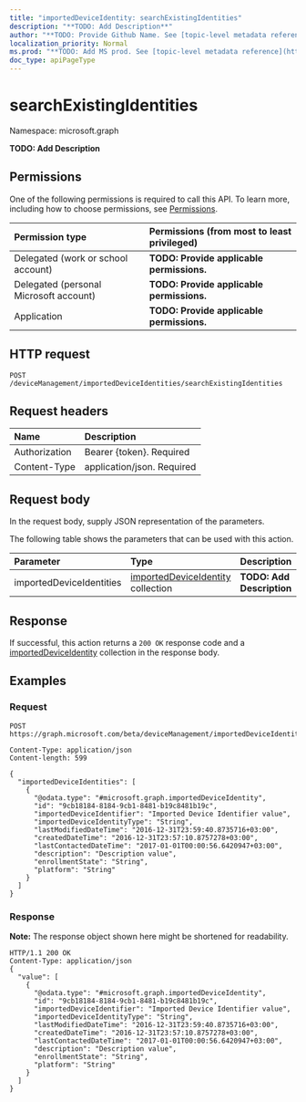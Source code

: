```yaml
---
title: "importedDeviceIdentity: searchExistingIdentities"
description: "**TODO: Add Description**"
author: "**TODO: Provide Github Name. See [topic-level metadata reference](https://msgo.azurewebsites.net/add/document/guidelines/metadata.html#topic-level-metadata)**"
localization_priority: Normal
ms.prod: "**TODO: Add MS prod. See [topic-level metadata reference](https://msgo.azurewebsites.net/add/document/guidelines/metadata.html#topic-level-metadata)**"
doc_type: apiPageType
---
```


# searchExistingIdentities

Namespace: microsoft.graph

**TODO: Add Description**

## Permissions
One of the following permissions is required to call this API. To learn more, including how to choose permissions, see [Permissions](/concepts/permissions-reference.md).

|Permission type|Permissions (from most to least privileged)|
|:---|:---|
|Delegated (work or school account)|**TODO: Provide applicable permissions.**|
|Delegated (personal Microsoft account)|**TODO: Provide applicable permissions.**|
|Application|**TODO: Provide applicable permissions.**|

## HTTP request
<!-- {
  "blockType": "ignored"
}
-->
``` http
POST /deviceManagement/importedDeviceIdentities/searchExistingIdentities
```

## Request headers
|Name|Description|
|:---|:---|
|Authorization|Bearer {token}. Required|
|Content-Type|application/json. Required|

## Request body
In the request body, supply JSON representation of the parameters.

The following table shows the parameters that can be used with this action.

|Parameter|Type|Description|
|:---|:---|:---|
|importedDeviceIdentities|[importedDeviceIdentity](../resources/importeddeviceidentity.md) collection|**TODO: Add Description**|



## Response
If successful, this action returns a `200 OK` response code and a [importedDeviceIdentity](../resources/importeddeviceidentity.md) collection in the response body.

## Examples

### Request
<!-- {
  "blockType": "request",
  "name": "importeddeviceidentity_searchexistingidentities"
}
-->
``` http
POST https://graph.microsoft.com/beta/deviceManagement/importedDeviceIdentities/searchExistingIdentities

Content-Type: application/json
Content-length: 599

{
  "importedDeviceIdentities": [
    {
      "@odata.type": "#microsoft.graph.importedDeviceIdentity",
      "id": "9cb18184-8184-9cb1-8481-b19c8481b19c",
      "importedDeviceIdentifier": "Imported Device Identifier value",
      "importedDeviceIdentityType": "String",
      "lastModifiedDateTime": "2016-12-31T23:59:40.8735716+03:00",
      "createdDateTime": "2016-12-31T23:57:10.8757278+03:00",
      "lastContactedDateTime": "2017-01-01T00:00:56.6420947+03:00",
      "description": "Description value",
      "enrollmentState": "String",
      "platform": "String"
    }
  ]
}
```

### Response
**Note:** The response object shown here might be shortened for readability.
<!-- {
  "blockType": "response",
  "truncated": true,
  "@odata.type": "collection(microsoft.graph.importeddeviceidentity)"
}
-->
``` http
HTTP/1.1 200 OK
Content-Type: application/json
{
  "value": [
    {
      "@odata.type": "#microsoft.graph.importedDeviceIdentity",
      "id": "9cb18184-8184-9cb1-8481-b19c8481b19c",
      "importedDeviceIdentifier": "Imported Device Identifier value",
      "importedDeviceIdentityType": "String",
      "lastModifiedDateTime": "2016-12-31T23:59:40.8735716+03:00",
      "createdDateTime": "2016-12-31T23:57:10.8757278+03:00",
      "lastContactedDateTime": "2017-01-01T00:00:56.6420947+03:00",
      "description": "Description value",
      "enrollmentState": "String",
      "platform": "String"
    }
  ]
}
```

